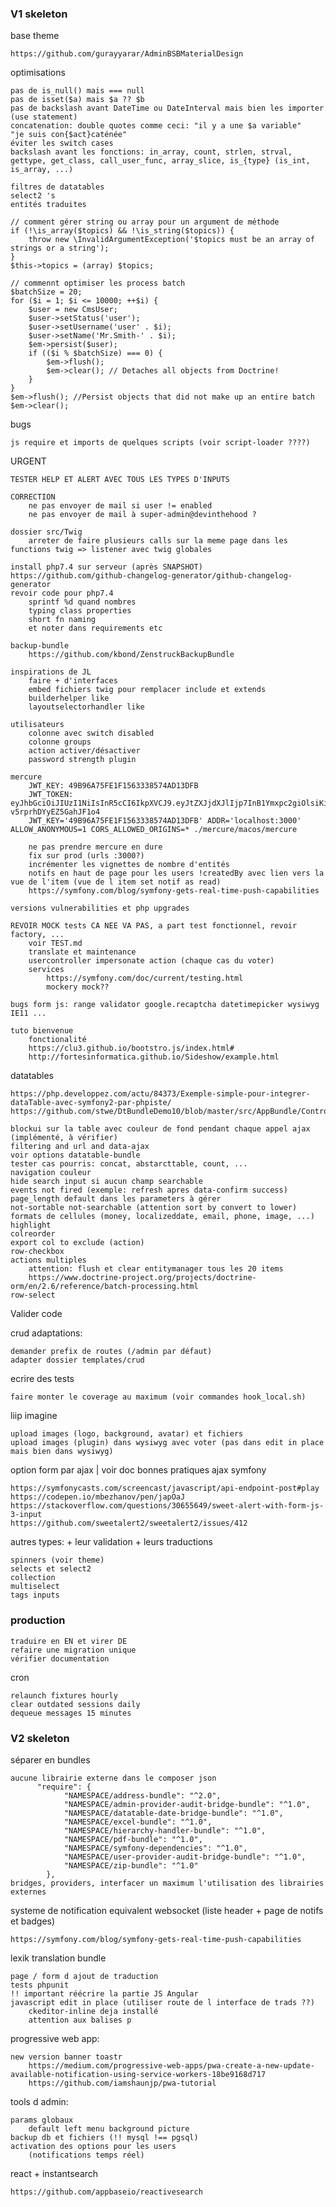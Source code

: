 ### V1 skeleton

base theme

    https://github.com/gurayyarar/AdminBSBMaterialDesign
    
optimisations
    
    pas de is_null() mais === null
    pas de isset($a) mais $a ?? $b
    pas de backslash avant DateTime ou DateInterval mais bien les importer (use statement)
    concatenation: double quotes comme ceci: "il y a une $a variable"   "je suis con{$act}caténée"
    éviter les switch cases
    backslash avant les fonctions: in_array, count, strlen, strval, gettype, get_class, call_user_func, array_slice, is_{type} (is_int, is_array, ...)
    
    filtres de datatables
    select2 's
    entités traduites
    
    // comment gérer string ou array pour un argument de méthode
    if (!\is_array($topics) && !\is_string($topics)) {
        throw new \InvalidArgumentException('$topics must be an array of strings or a string');
    }
    $this->topics = (array) $topics;
    
    // commennt optimiser les process batch
    $batchSize = 20;
    for ($i = 1; $i <= 10000; ++$i) {
        $user = new CmsUser;
        $user->setStatus('user');
        $user->setUsername('user' . $i);
        $user->setName('Mr.Smith-' . $i);
        $em->persist($user);
        if (($i % $batchSize) === 0) {
            $em->flush();
            $em->clear(); // Detaches all objects from Doctrine!
        }
    }
    $em->flush(); //Persist objects that did not make up an entire batch
    $em->clear();

bugs

    js require et imports de quelques scripts (voir script-loader ????)

URGENT

    TESTER HELP ET ALERT AVEC TOUS LES TYPES D'INPUTS
    
    CORRECTION
        ne pas envoyer de mail si user != enabled
        ne pas envoyer de mail à super-admin@devinthehood ?
   
    dossier src/Twig 
        arreter de faire plusieurs calls sur la meme page dans les functions twig => listener avec twig globales
        
    install php7.4 sur serveur (après SNAPSHOT)
    https://github.com/github-changelog-generator/github-changelog-generator
    revoir code pour php7.4
        sprintf %d quand nombres
        typing class properties
        short fn naming
        et noter dans requirements etc
        
    backup-bundle
        https://github.com/kbond/ZenstruckBackupBundle
        
    inspirations de JL
        faire + d'interfaces
        embed fichiers twig pour remplacer include et extends
        builderhelper like
        layoutselectorhandler like
    
    utilisateurs
        colonne avec switch disabled
        colonne groups
        action activer/désactiver
        password strength plugin
        
    mercure
        JWT_KEY: 49B96A75FE1F1563338574AD13DFB
        JWT_TOKEN: eyJhbGciOiJIUzI1NiIsInR5cCI6IkpXVCJ9.eyJtZXJjdXJlIjp7InB1Ymxpc2giOlsiKiJdfX0.mzTdGM7BOUvL_suqwh8ibm-v5rprhDYyEZ5GahJF1o4 
        JWT_KEY='49B96A75FE1F1563338574AD13DFB' ADDR='localhost:3000' ALLOW_ANONYMOUS=1 CORS_ALLOWED_ORIGINS=* ./mercure/macos/mercure
        
        ne pas prendre mercure en dure
        fix sur prod (urls :3000?)
        incrémenter les vignettes de nombre d'entités 
        notifs en haut de page pour les users !createdBy avec lien vers la vue de l'item (vue de l item set notif as read)
        https://symfony.com/blog/symfony-gets-real-time-push-capabilities
            
    versions vulnerabilities et php upgrades
        
    REVOIR MOCK tests CA NEE VA PAS, a part test fonctionnel, revoir factory, ...
        voir TEST.md
        translate et maintenance
        usercontroller impersonate action (chaque cas du voter)
        services
            https://symfony.com/doc/current/testing.html
            mockery mock??
    
    bugs form js: range validator google.recaptcha datetimepicker wysiwyg IE11 ...
        
    tuto bienvenue
        fonctionalité
        https://clu3.github.io/bootstro.js/index.html#
        http://fortesinformatica.github.io/Sideshow/example.html

datatables

    https://php.developpez.com/actu/84373/Exemple-simple-pour-integrer-dataTable-avec-symfony2-par-phpiste/
    https://github.com/stwe/DtBundleDemo10/blob/master/src/AppBundle/Controller/EntityAController.php
    
    blockui sur la table avec couleur de fond pendant chaque appel ajax (implémenté, à vérifier)
    filtering and url and data-ajax
    voir options datatable-bundle
    tester cas pourris: concat, abstarcttable, count, ...
    navigation couleur
    hide search input si aucun champ searchable
    events not fired (exemple: refresh apres data-confirm success)
    page_length default dans les parameters à gérer
    not-sortable not-searchable (attention sort by convert to lower)
    formats de cellules (money, localizeddate, email, phone, image, ...)
    highlight
    colreorder
    export col to exclude (action)
    row-checkbox
    actions multiples
        attention: flush et clear entitymanager tous les 20 items
        https://www.doctrine-project.org/projects/doctrine-orm/en/2.6/reference/batch-processing.html
    row-select

Valider code

crud adaptations:

    demander prefix de routes (/admin par défaut)
    adapter dossier templates/crud
    
ecrire des tests

    faire monter le coverage au maximum (voir commandes hook_local.sh)

liip imagine

    upload images (logo, background, avatar) et fichiers 
    upload images (plugin) dans wysiwyg avec voter (pas dans edit in place mais bien dans wysiwyg)
    
option form par ajax  | voir doc bonnes pratiques ajax symfony

    https://symfonycasts.com/screencast/javascript/api-endpoint-post#play
    https://codepen.io/mbezhanov/pen/japOaJ
    https://stackoverflow.com/questions/30655649/sweet-alert-with-form-js-3-input
    https://github.com/sweetalert2/sweetalert2/issues/412

autres types: + leur validation + leurs traductions

    spinners (voir theme)
    selects et select2
    collection
    multiselect
    tags inputs
    
### production

    traduire en EN et virer DE
    refaire une migration unique
    vérifier documentation

cron
    
    relaunch fixtures hourly
    clear outdated sessions daily
    dequeue messages 15 minutes
    
### V2 skeleton

séparer en bundles

    aucune librairie externe dans le composer json
          "require": {
                "NAMESPACE/address-bundle": "^2.0",
                "NAMESPACE/admin-provider-audit-bridge-bundle": "^1.0",
                "NAMESPACE/datatable-date-bridge-bundle": "^1.0",
                "NAMESPACE/excel-bundle": "^1.0",
                "NAMESPACE/hierarchy-handler-bundle": "^1.0",
                "NAMESPACE/pdf-bundle": "^1.0",
                "NAMESPACE/symfony-dependencies": "^1.0",
                "NAMESPACE/user-provider-audit-bridge-bundle": "^1.0",
                "NAMESPACE/zip-bundle": "^1.0"
            },
    bridges, providers, interfacer un maximum l'utilisation des librairies externes

systeme de notification equivalent websocket (liste header + page  de notifs et badges)

    https://symfony.com/blog/symfony-gets-real-time-push-capabilities
    
lexik translation bundle

    page / form d ajout de traduction
    tests phpunit
    !! important réécrire la partie JS Angular
    javascript edit in place (utiliser route de l interface de trads ??)
        ckeditor-inline deja installé
        attention aux balises p

progressive web app:

    new version banner toastr
        https://medium.com/progressive-web-apps/pwa-create-a-new-update-available-notification-using-service-workers-18be9168d717
        https://github.com/iamshaunjp/pwa-tutorial
        
tools d admin: 

    params globaux 
        default left menu background picture
    backup db et fichiers (!! mysql !== pgsql)
    activation des options pour les users 
        (notifications temps réel)

react + instantsearch

    https://github.com/appbaseio/reactivesearch